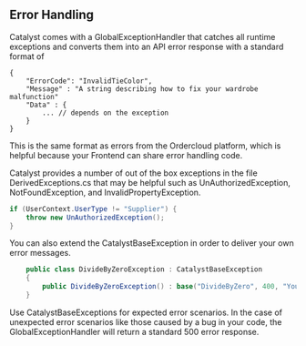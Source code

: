 ## Error Handling  

Catalyst comes with a GlobalExceptionHandler that catches all runtime exceptions and converts them into an API error response with a standard format of
```jsonc
{
	"ErrorCode": "InvalidTieColor",
	"Message" : "A string describing how to fix your wardrobe malfunction"
	"Data" : {
		... // depends on the exception
	}
}
```

This is the same format as errors from the Ordercloud platform, which is helpful because your Frontend can share error handling code. 

Catalyst provides a number of out of the box exceptions in the file DerivedExceptions.cs that may be helpful such as UnAuthorizedException, NotFoundException, and InvalidPropertyException.

```c#
if (UserContext.UserType != "Supplier") {
	throw new UnAuthorizedException();
}
```

You can also extend the CatalystBaseException in order to deliver your own error messages.

```c#
    public class DivideByZeroException : CatalystBaseException
    {
        public DivideByZeroException() : base("DivideByZero", 400, "You have violated a fundamental mathmatical law.") { }
    }
```

Use CatalystBaseExceptions for expected error scenarios. In the case of unexpected error scenarios like those caused by a bug in your code, the GlobalExceptionHandler will return a standard 500 error response. 
